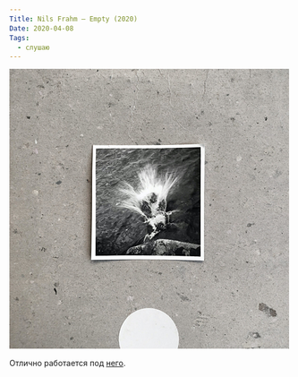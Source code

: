 ```yaml
---
Title: Nils Frahm — Empty (2020)
Date: 2020-04-08
Tags:
  - слушаю
---
```


![Nils Frahm — Empty (2020)](images/nils-frahm-empty.jpg)

Отлично работается под [него](https://www.discogs.com/Nils-Frahm-Empty/release/15008614).